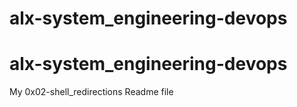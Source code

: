 # alx-system_engineering-devops
# alx-system_engineering-devops
My 0x02-shell_redirections Readme file
